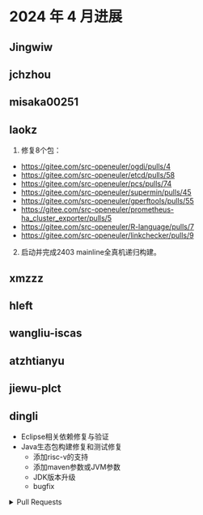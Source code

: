 # 2024 年 4 月进展

## Jingwiw


## jchzhou


## misaka00251


## laokz
1. 修复8个包：
- https://gitee.com/src-openeuler/ogdi/pulls/4
- https://gitee.com/src-openeuler/etcd/pulls/58
- https://gitee.com/src-openeuler/pcs/pulls/74
- https://gitee.com/src-openeuler/supermin/pulls/45
- https://gitee.com/src-openeuler/gperftools/pulls/55
- https://gitee.com/src-openeuler/prometheus-ha_cluster_exporter/pulls/5
- https://gitee.com/src-openeuler/R-language/pulls/7
- https://gitee.com/src-openeuler/linkchecker/pulls/9

2. 启动并完成2403 mainline全真机递归构建。

## xmzzz


## hleft


## wangliu-iscas


## atzhtianyu


## jiewu-plct


## dingli

 - Eclipse相关依赖修复与验证
 - Java生态包构建修复和测试修复
   - 添加risc-v的支持
   - 添加maven参数或JVM参数
   - JDK版本升级
   - bugfix

<details>
  <summary>Pull Requests</summary>
  
 - https://gitee.com/src-openeuler/apache-commons-math/pulls/8
 - https://gitee.com/src-openeuler/apache-mime4j/pulls/19
 - https://gitee.com/src-openeuler/aws-sdk-java/pulls/5
 - https://gitee.com/src-openeuler/eclipselink/pulls/3
 - https://gitee.com/src-openeuler/gradle/pulls/21
 - https://gitee.com/src-openeuler/hibernate/pulls/29
 - https://gitee.com/src-openeuler/hibernate4/pulls/11
 - https://gitee.com/src-openeuler/infinispan/pulls/37
 - https://gitee.com/src-openeuler/sbt/pulls/8
 - https://gitee.com/src-openeuler/shrinkwrap-descriptors/pulls/2
 - https://gitee.com/src-openeuler/springframework/pulls/49
 - https://gitee.com/src-openeuler/eclipse/pulls/41

</details>
